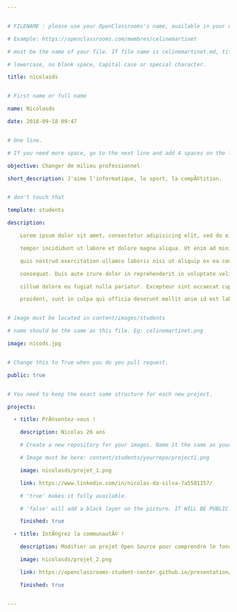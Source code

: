 ```yaml
---


# FILENAME : please use your OpenClassrooms's name, available in your url.

# Example: https://openclassrooms.com/membres/celinemartinet

# must be the name of your file. If file name is celinemartinet.md, title is celinemartinet.

# lowercase, no blank space, Capital case or special character.

title: nicolasds


# First name or full name

name: Nicolasds

date: 2018-09-18 09:47


# One line.

# If you need more space, go to the next line and add 4 spaces on the left, as in 'description'.

objective: Changer de milieu professionnel

short_description: J'aime l'informatique, le sport, la compÃ©tition.


# don't touch that

template: students

description:

    Lorem ipsum dolor sit amet, consectetur adipisicing elit, sed do eiusmod

    tempor incididunt ut labore et dolore magna aliqua. Ut enim ad minim veniam,

    quis nostrud exercitation ullamco laboris nisi ut aliquip ex ea commodo

    consequat. Duis aute irure dolor in reprehenderit in voluptate velit esse

    cillum dolore eu fugiat nulla pariatur. Excepteur sint occaecat cupidatat non

    proident, sunt in culpa qui officia deserunt mollit anim id est laborum.


# image must be located in content/images/students

# name should be the same as this file. Eg: celinemartinet.png

image: nicods.jpg


# Change this to True when you do you pull request.

public: true


# You need to keep the exact same structure for each new project.

projects:

  - title: PrÃ©sentez-vous !

    description: Nicolas 26 ans 

    # Create a new repository for your images. Name it the same as your nickname and profile picture.

    # Image must be here: content/students/yourrepo/project1.png

    image: nicolasds/projet_1.png

    link: https://www.linkedin.com/in/nicolas-da-silva-7a5581157/

    # 'true' makes it fully available.

    # 'false' will add a black layer on the picture. IT WILL BE PUBLIC!

    finished: true

  - title: IntÃ©grez la communautÃ© !

    description: Modifier un projet Open Source pour comprendre le fonctionnement de Git, de Github et des pull requests. 

    image: nicolasds/projet_2.png

    link: https://openclassrooms-student-center.github.io/presentation/students/Nicolasds.html

    finished: true


---
```

